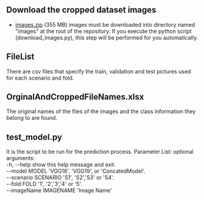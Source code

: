 ## Download the cropped dataset images
* [images.zip](https://drive.google.com/file/d/1xnK3B6K6KekDI55vwJ0vnc2IGoDga9cj) (355 MB)
images must be downloaded into directory named "images"  at the root of the repository. If you execute the python script (download_images.py), this step will be performed for you automatically.

## FileList
There are csv files that specify the train, validation and test pictures used for each scenario and fold.

## OrginalAndCroppedFileNames.xlsx 
The original names of the files of the images and the class information they belong to are found. 
   
## test_model.py
It is the script to be run for the prediction process. Parameter List:
optional arguments:<br />
  -h, --help            show this help message and exit. <br />
  --model MODEL         'VGG16', 'VGG19', or 'ConcatedModel'. <br />
  --scenario SCENARIO   'S1', 'S2','S3' or 'S4'. <br />
  --fold FOLD           '1', '2','3','4' or '5'. <br />
  --imageName IMAGENAME 'Image Name'

